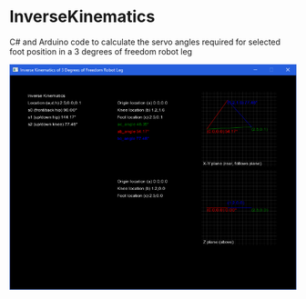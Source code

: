 # InverseKinematics

C# and Arduino code to calculate the servo angles required for selected foot position in a 3 degrees of freedom robot leg

![C# Application Screenshot](screenshot-20240411.png)
